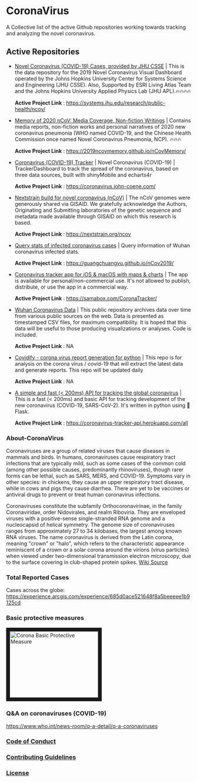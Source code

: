 # CoronaVirus

A Collective list of the active Github repositories working towards tracking and analyzing the novel coronavirus.

## Active Repositories

- [Novel Coronavirus (COVID-19) Cases, provided by JHU CSSE](https://github.com/CSSEGISandData/COVID-19) | This is the data repository for the 2019 Novel Coronavirus Visual Dashboard operated by the Johns Hopkins University Center for Systems Science and Engineering (JHU CSSE). Also, Supported by ESRI Living Atlas Team and the Johns Hopkins University Applied Physics Lab (JHU APL).🔥🔥🔥🔥

   **Active Project Link** : https://systems.jhu.edu/research/public-health/ncov/

- [Memory of 2020 nCoV: Media Coverage, Non-fiction Writings](https://github.com/2019ncovmemory/nCovMemory) | Contains media reports, non-fiction works and personal narratives of 2020 new coronavirus pneumonia (WHO named COVID-19, and the Chinese Health Commission once named Novel Coronavirus Pneumonia, NCP). 🔥🔥🔥

   **Active Project Link** : https://2019ncovmemory.github.io/nCovMemory/

- [Coronavirus (COVID-19) Tracker](https://github.com/JohnCoene/coronavirus) | Novel Coronavirus (COVID-19) | TrackerDashboard to track the spread of the coronavirus, based on three data sources, built with shinyMobile and echarts4r

  **Active Project Link** : https://coronavirus.john-coene.com/

- [Nextstrain build for novel coronavirus (nCoV)](https://github.com/nextstrain/ncov) | The nCoV genomes were generously shared via GISAID. We gratefully acknowledge the Authors, Originating and Submitting laboratories of the genetic sequence and metadata made available through GISAID on which this research is based.

   **Active Project Link** : https://nextstrain.org/ncov

- [Query stats of infected coronavirus cases](https://github.com/GuangchuangYu/nCov2019) | Query information of Wuhan coronavirus infected stats.

   **Active Project Link** : https://guangchuangyu.github.io/nCov2019/   

- [Coronavirus tracker app for iOS & macOS with maps & charts](https://github.com/MhdHejazi/CoronaTracker) | The app is available for personal/non-commercial use. It's not allowed to publish, distribute, or use the app in a commercial way.

   **Active Project Link** : https://samabox.com/CoronaTracker/ 
   
- [Wuhan Coronavirus Data](https://github.com/globalcitizen/2019-wuhan-coronavirus-data) | This public repository archives data over time from various public sources on the web. Data is presented as timestamped CSV files, for maximum compatibility. It is hoped that this data will be useful to those producing visualizations or analyses. Code is included.

   **Active Project Link** : NA 
   
- [Covidify - corona virus report generation for python](https://github.com/AaronWard/covid-19-analysis) | This repo is for analysis on the corona virus / covid-19 that will extract the latest data and generate reports. This repo will be updated daily

   **Active Project Link** : NA
   
- [A simple and fast (< 200ms) API for tracking the global coronavirus](https://github.com/ExpDev07/coronavirus-tracker-api) | This is a fast (< 200ms) and basic API for tracking development of the new coronavirus (COVID-19, SARS-CoV-2). It's written in python using 🍼 Flask.

   **Active Project Link** : https://coronavirus-tracker-api.herokuapp.com/all
   
### About-CoronaVirus

Coronaviruses are a group of related viruses that cause diseases in mammals and birds. In humans, coronaviruses cause respiratory tract infections that are typically mild, such as some cases of the common cold (among other possible causes, predominantly rhinoviruses), though rarer forms can be lethal, such as SARS, MERS, and COVID-19. Symptoms vary in other species: in chickens, they cause an upper respiratory tract disease, while in cows and pigs they cause diarrhea. There are yet to be vaccines or antiviral drugs to prevent or treat human coronavirus infections.

Coronaviruses constitute the subfamily Orthocoronavirinae, in the family Coronaviridae, order Nidovirales, and realm Riboviria. They are enveloped viruses with a positive-sense single-stranded RNA genome and a nucleocapsid of helical symmetry. The genome size of coronaviruses ranges from approximately 27 to 34 kilobases, the largest among known RNA viruses. The name coronavirus is derived from the Latin corona, meaning "crown" or "halo", which refers to the characteristic appearance reminiscent of a crown or a solar corona around the virions (virus particles) when viewed under two-dimensional transmission electron microscopy, due to the surface covering in club-shaped protein spikes. [Wiki Source][1]

### Total Reported Cases

Cases across the globe: https://experience.arcgis.com/experience/685d0ace521648f8a5beeeee1b9125cd

### Basic protective measures

<a href="https://youtu.be/bPITHEiFWLc" target="_blank"><img src="https://fontmeme.com/images/WHO-logo-font.png" 
alt="Corona Basic Protective Measure" width="240" height="180" border="10" /></a>

### Q&A on coronaviruses (COVID-19)

https://www.who.int/news-room/q-a-detail/q-a-coronaviruses

### [Code of Conduct][2]
### [Contributing Guidelines][3]
### [License][4]


[1]: https://en.wikipedia.org/wiki/Coronavirus
[2]: https://github.com/ashutoshanand13/CoronaVirus/blob/master/CODE_OF_CONDUCT.md
[3]: https://github.com/ashutoshanand13/CoronaVirus/blob/master/CONTRIBUTING.md
[4]: https://github.com/ashutoshanand13/CoronaVirus/blob/master/LICENSE
